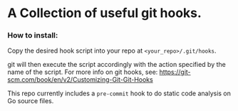 # A Collection of useful git hooks.

### How to install:
Copy the desired hook script into your repo at `<your_repo>/.git/hooks`.

git will then execute the script accordingly with the action specified by the name of the script. For more info on git hooks, see: https://git-scm.com/book/en/v2/Customizing-Git-Git-Hooks

This repo currently includes a `pre-commit` hook to do static code analysis on Go source files.
